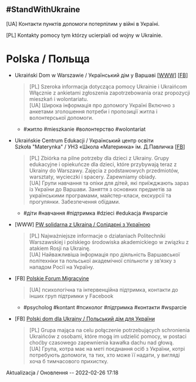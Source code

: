 ## #StandWithUkraine

\[UA\] Контакти пунктів допомоги потерпілим у війні в Україні.

\[PL\] Kontakty pomocy tym którzy ucierpiali od wojny w Ukrainie.

# Polska / Польща

- Ukraiński Dom w Warszawie / Український дім у Варшаві \[[WWW](https://ukrainskidom.pl)\] \[[FB](https://www.facebook.com/UkrainskiDom)\]
  > \[PL\] Szeroka informacja dotycząca pomocy Ukrainie i Ukraińcom \
  > Włącznie z ankietami zgłoszenia zapotrzebowania oraz propozycji mieszkań i wolontariatu. \
  > \[UA\] Широка інформація про допомогу Україні
  > Включно з анкетами зголошення потреби і пропозиції житла і волонтерської допомоги.

  - #житло #mieszkanie #волонтерство #wolontariat 

- Ukraińskie Centrum Edukacji / Український центр освіти \
  Szkoła "Materynka" / УНЗ «Школа «Материнка» ім. Д.Павличка \[[FB](https://www.facebook.com/szkola.ua.Materynka/posts/1283531512056708)\]
  > \[PL\] Zbiórka na pilne potrzeby dla dzieci z Ukrainy. Grupy edukacyjne i opiekuńcze dla dzieci, które przybywają teraz z Ukrainy do Warszawy. Zajęcia z podstawowych przedmiotów, warsztaty, wycieczki i spacery. Zapewniamy obiady. \
  > \[UA\] Групи навчання та опіки для дітей, які приїжджають зараз із України до Варшави. Заняття з основних предметів за українськими програмами, майстер-класи, екскурсії та прогулянки. Забезпечення обідами.
  
  - #діти #навчання #підтримка #dzieci #edukacja #wsparcie

- \[WWW\] [PW solidarna z Ukrainą / Солідарні з Україною](https://www.pw.edu.pl/PW-solidarna-z-Ukraina-Solidarni-z-Ukrayinoyu)
  > \[PL\] Najważniejsze informacje o działaniach Politechniki Warszawskiej i polskiego środowiska akademickiego w związku z atakiem Rosji na Ukrainę. \
  > \[UA\] Найважливіша інформація про діяльність Варшавської політехніки та польської академічної спільноти у зв’язку з нападом Росії на Україну.

- \[FB\] [Polskie Forum Migracyjne](https://www.facebook.com/PolskieForumMigracyjne/)
  > \[UA\] психологічна та інтервенційна підтримка, контакти до інших груп підтримки у Facebook

  - #psycholog #kontant #психолог #підтримка #контакти #wsparcie

- \[FB\] [Polski dom dla Ukrainy / Польський дім для України](https://www.facebook.com/groups/321642230008180/)
  > \[PL\] Grupa mająca na celu połączenie potrzebujących schronienia Ukraińców z osobami, które mogą im udzielić pomocy, w postaci choćby czasowego zapewnienia kawałka dachu nad głową. \
  > \[UA\] Група, котра має на меті поєднання осіб з України, котрі потребують допомоги, та тих, хто може її надати, у вигляді хоча б тимчасового прихистку.

Aktualizacja / Оновлення -- 2022-02-26 17:18
